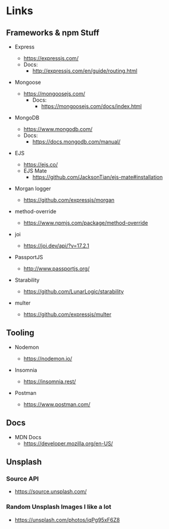 # Links

## Frameworks & npm Stuff

-   Express
    -   https://expressjs.com/
    -   Docs:
        -   http://expressjs.com/en/guide/routing.html
-   Mongoose

    -   https://mongoosejs.com/
        -   Docs:
            -   https://mongoosejs.com/docs/index.html

-   MongoDB

    -   https://www.mongodb.com/
    -   Docs:
        -   https://docs.mongodb.com/manual/

-   EJS

    -   https://ejs.co/
    -   EJS Mate
        -   https://github.com/JacksonTian/ejs-mate#installation

-   Morgan logger

    -   https://github.com/expressjs/morgan

-   method-override

    -   https://www.npmjs.com/package/method-override

-   joi

    -   https://joi.dev/api/?v=17.2.1

-   PassportJS

    -   http://www.passportjs.org/

-   Starability

    -   https://github.com/LunarLogic/starability

-   multer
    -   https://github.com/expressjs/multer

## Tooling

-   Nodemon

    -   https://nodemon.io/

-   Insomnia

    -   https://insomnia.rest/

-   Postman

    -   https://www.postman.com/

## Docs

-   MDN Docs
    -   https://developer.mozilla.org/en-US/

## Unsplash

### Source API

-   https://source.unsplash.com/

### Random Unsplash Images I like a lot

-   https://unsplash.com/photos/iqPg95xF6Z8
